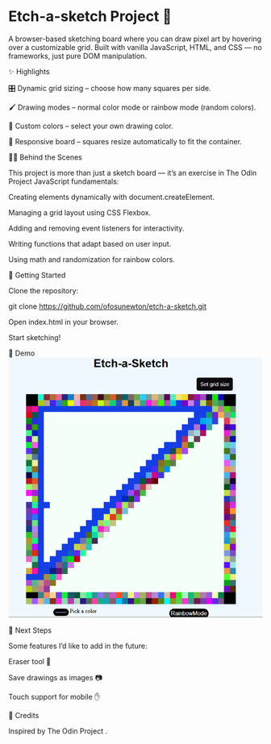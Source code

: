 # Etch-a-sketch Project 🎨

A browser-based sketching board where you can draw pixel art by hovering over a customizable grid. Built with vanilla JavaScript, HTML, and CSS — no frameworks, just pure DOM manipulation.

✨ Highlights

🎛️ Dynamic grid sizing – choose how many squares per side.

🖌️ Drawing modes – normal color mode or rainbow mode (random colors).

🎨 Custom colors – select your own drawing color.

📐 Responsive board – squares resize automatically to fit the container.

🧑‍💻 Behind the Scenes

This project is more than just a sketch board — it’s an exercise in The Odin Project JavaScript fundamentals:

Creating elements dynamically with document.createElement.

Managing a grid layout using CSS Flexbox.

Adding and removing event listeners for interactivity.

Writing functions that adapt based on user input.

Using math and randomization for rainbow colors.

🚀 Getting Started

Clone the repository:

git clone https://github.com/ofosunewton/etch-a-sketch.git


Open index.html in your browser.

Start sketching!

📸 Demo
![alt text](image-1.png)


🔮 Next Steps

Some features I’d like to add in the future:

Eraser tool 🧽

Save drawings as images 📷


Touch support for mobile ✋

🙏 Credits

Inspired by The Odin Project
.


